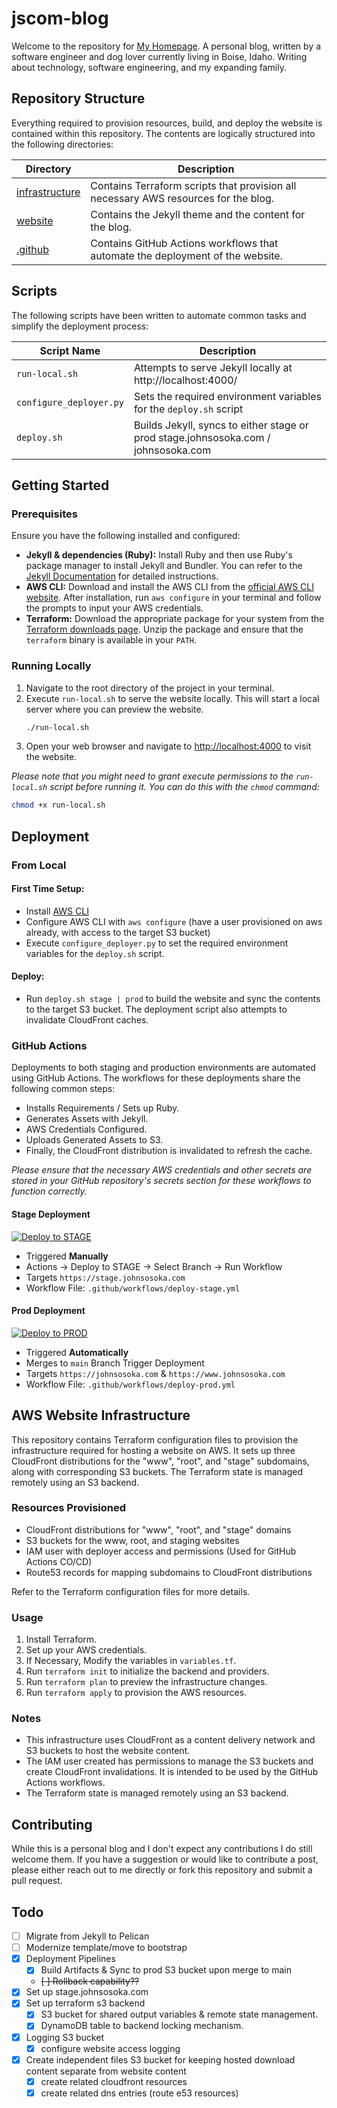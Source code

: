 # jscom-blog

Welcome to the repository for [My Homepage](https://johnsosoka.com). A personal blog, written by a software engineer
and dog lover currently living in Boise, Idaho. Writing about technology, software engineering, and my expanding family.

## Repository Structure

Everything required to provision resources, build, and deploy the website is contained within this repository. The contents 
are logically structured into the following directories:

| Directory                         | Description |
|-----------------------------------|-------------|
| [infrastructure](/infrastructure) | Contains Terraform scripts that provision all necessary AWS resources for the blog. |
| [website](/website)               | Contains the Jekyll theme and the content for the blog. |
| [.github](/.github)               | Contains GitHub Actions workflows that automate the deployment of the website. |

## Scripts

The following scripts have been written to automate common tasks and simplify the deployment process:

| Script Name            | Description                                                                   | 
|------------------------|-------------------------------------------------------------------------------|
| `run-local.sh`         | Attempts to serve Jekyll locally at http://localhost:4000/                    |
| `configure_deployer.py` | Sets the required environment variables for the `deploy.sh` script            |
| `deploy.sh`        | Builds Jekyll, syncs to either stage or prod stage.johnsosoka.com / johnsosoka.com |

## Getting Started

### Prerequisites

Ensure you have the following installed and configured:

- **Jekyll & dependencies (Ruby):** Install Ruby and then use Ruby's package manager to install Jekyll and Bundler. You can refer to the [Jekyll Documentation](https://jekyllrb.com/docs/installation/) for detailed instructions.
- **AWS CLI:** Download and install the AWS CLI from the [official AWS CLI website](https://aws.amazon.com/cli/). After installation, run `aws configure` in your terminal and follow the prompts to input your AWS credentials.
- **Terraform:** Download the appropriate package for your system from the [Terraform downloads page](https://www.terraform.io/downloads.html). Unzip the package and ensure that the `terraform` binary is available in your `PATH`.

### Running Locally

1. Navigate to the root directory of the project in your terminal.
2. Execute `run-local.sh` to serve the website locally. This will start a local server where you can preview the website.
   ```bash
   ./run-local.sh
   ```
3. Open your web browser and navigate to [http://localhost:4000](http://localhost:4000) to visit the website.

_Please note that you might need to grant execute permissions to the `run-local.sh` script before running it. You can do this with the `chmod` command:_

```bash
chmod +x run-local.sh
```

## Deployment

### From Local

#### First Time Setup:

* Install [AWS CLI](https://docs.aws.amazon.com/cli/latest/userguide/install-cliv2-linux.html)
* Configure AWS CLI with `aws configure` (have a user provisioned on aws already, with access to the target S3 bucket)
* Execute `configure_deployer.py` to set the required environment variables for the `deploy.sh` script.

#### Deploy:

* Run `deploy.sh stage | prod` to build the website and sync the contents to the target S3 bucket. The deployment script also
  attempts to invalidate CloudFront caches.

### GitHub Actions

Deployments to both staging and production environments are automated using GitHub Actions. The workflows for these deployments share the following common steps:

- Installs Requirements / Sets up Ruby.
- Generates Assets with Jekyll.
- AWS Credentials Configured.
- Uploads Generated Assets to S3.
- Finally, the CloudFront distribution is invalidated to refresh the cache.

_Please ensure that the necessary AWS credentials and other secrets are stored in your GitHub repository's secrets section for these workflows to function correctly._

#### Stage Deployment
[![Deploy to STAGE](https://github.com/johnsosoka/jscom-blog/actions/workflows/deploy-stage.yml/badge.svg)](https://github.com/johnsosoka/jscom-blog/actions/workflows/deploy-stage.yml)

- Triggered **Manually**
- Actions -> Deploy to STAGE -> Select Branch -> Run Workflow
- Targets `https://stage.johnsosoka.com`
- Workflow File: `.github/workflows/deploy-stage.yml`



#### Prod Deployment
[![Deploy to PROD](https://github.com/johnsosoka/jscom-blog/actions/workflows/deploy-prod.yml/badge.svg?branch=main)](https://github.com/johnsosoka/jscom-blog/actions/workflows/deploy-prod.yml)

- Triggered **Automatically**
- Merges to `main` Branch Trigger Deployment
- Targets `https://johnsosoka.com` & `https://www.johnsosoka.com`
- Workflow File: `.github/workflows/deploy-prod.yml`

## AWS Website Infrastructure

This repository contains Terraform configuration files to provision the infrastructure required for hosting a website on AWS.
It sets up three CloudFront distributions for the "www", "root", and "stage" subdomains, along with corresponding S3 buckets.
The Terraform state is managed remotely using an S3 backend.

### Resources Provisioned

- CloudFront distributions for "www", "root", and "stage" domains
- S3 buckets for the www, root, and staging websites
- IAM user with deployer access and permissions (Used for GitHub Actions CO/CD)
- Route53 records for mapping subdomains to CloudFront distributions

Refer to the Terraform configuration files for more details.

### Usage

1. Install Terraform.
2. Set up your AWS credentials.
3. If Necessary, Modify the variables in `variables.tf`.
4. Run `terraform init` to initialize the backend and providers.
5. Run `terraform plan` to preview the infrastructure changes.
6. Run `terraform apply` to provision the AWS resources.

### Notes

- This infrastructure uses CloudFront as a content delivery network and S3 buckets to host the website content.
- The IAM user created has permissions to manage the S3 buckets and create CloudFront invalidations. It is intended to be used by the GitHub Actions workflows.
- The Terraform state is managed remotely using an S3 backend.

## Contributing

While this is a personal blog and I don't expect any contributions I do still welcome them. If you have a suggestion or 
would like to contribute a post, please either reach out to me directly or fork this repository and submit a pull request.

## Todo
* [ ] Migrate from Jekyll to Pelican
* [ ] Modernize template/move to bootstrap
* [x] Deployment Pipelines
  * [x] Build Artifacts & Sync to prod S3 bucket upon merge to main
  * ~~[ ] Rollback capability??~~
* [x] Set up stage.johnsosoka.com
* [x] Set up terraform s3 backend
  * [x] S3 bucket for shared output variables & remote state management.
  * [x] DynamoDB table to backend locking mechanism.
* [x] Logging S3 bucket
  * [x] configure website access logging
* [x] Create independent files S3 bucket for keeping hosted download content separate from website content
  * [x] create related cloudfront resources
  * [x] create related dns entries (route e53 resources)
